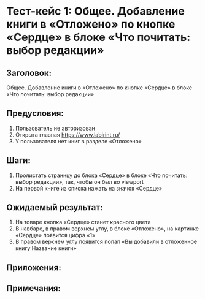 # Тест-кейс 1: Общее. Добавление книги в «Отложено» по кнопке «Сердце» в блоке «Что почитать: выбор редакции»

## Заголовок:
Общее. Добавление книги в «Отложено» по кнопке «Сердце» в блоке «Что почитать: выбор редакции»

## Предусловия:
1. Пользователь не авторизован
2. Открыта главная https://www.labirint.ru/
3. У пользователя нет книг в разделе «Отложено»

## Шаги:
1. Пролистать страницу до блока «Сердце» в блоке «Что почитать: выбор редакции», так, чтобы он был во viewport
2. На первой книге из списка нажать на значок «Сердце»

## Ожидаемый результат:
1. На товаре кнопка «Сердце» станет красного цвета
2. В навбаре, в правом верхнем углу, в блоке «Отложено», на картинке «Сердце» появится цифра «1»
3. В правом верхнем углу появится попап «Вы добавили в отложенное книгу Название книги»

## Приложения:
## Примечания: